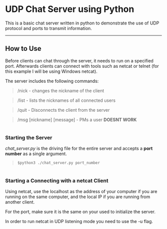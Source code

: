 # UDP Chat Server using Python
This is a basic chat server written in python to demonstrate the use of UDP protocol and ports to transmit information.

-------
## How to Use
Before clients can chat through the server, it needs to run on a specified port. Afterwards clients can connect with tools such as netcat or telnet (for this example I will be using Windows netcat).

The server includes the following commands:
> /nick - changes the nickname of the client

> /list - lists the nicknames of all connected users

> /quit - Disconnects the client from the server

> /msg [nickname] [message] - PMs a user **DOESNT WORK**


#

### Starting the Server
_chat_server.py_ is the driving file for the entire server and accepts a **port number** as a single argument.

> `$python3 ./chat_server.py port_number`

#

### Starting a Connecting with a netcat Client
Using netcat, use the localhost as the address of your computer if you are running on the same computer, and the local IP if you are running from another client. 

For the port, make sure it is the same on your used to initialize the server.

In order to run netcat in UDP listening mode you need to use the -u flag.
